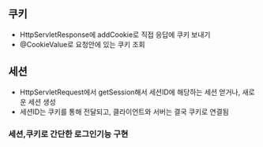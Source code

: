 ## 쿠키
* HttpServletResponse에 addCookie로 직접 응답에 쿠키 보내기    
* @CookieValue로 요청안에 있는 쿠키 조회

## 세션
* HttpServletRequest에서 getSession해서 세션ID에 해당하는 세션 얻거나, 새로운 세션 생성    
* 세션ID는 쿠키를 통해 전달되고, 클라이언트와 서버는 결국 쿠키로 연결됨

### 세션,쿠키로 간단한 로그인기능 구현
